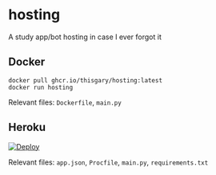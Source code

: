 # hosting
A study app/bot hosting in case I ever forgot it

## Docker

    docker pull ghcr.io/thisgary/hosting:latest
    docker run hosting

Relevant files: `Dockerfile`, `main.py`

## Heroku

[![Deploy](https://www.herokucdn.com/deploy/button.svg)](https://dashboard.heroku.com/new?template=https://github.com/thisgary/hosting)

Relevant files: `app.json`, `Procfile`, `main.py`, `requirements.txt`